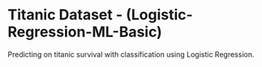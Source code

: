 # Titanic Dataset - (Logistic-Regression-ML-Basic)
Predicting on titanic survival with classification using Logistic Regression.
